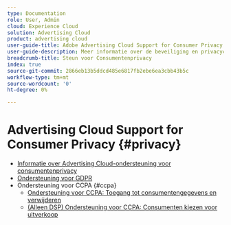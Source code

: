 ```yaml
---
type: Documentation
role: User, Admin
cloud: Experience Cloud
solution: Advertising Cloud
product: advertising cloud
user-guide-title: Adobe Advertising Cloud Support for Consumer Privacy
user-guide-description: Meer informatie over de beveiliging en privacycontroles die Advertising Cloud biedt om adverteerders te helpen hun klanten te helpen zich aan de privacywetgeving van de consument te houden.
breadcrumb-title: Steun voor Consumentenprivacy
index: true
source-git-commit: 2866eb13b5ddcd485e6817fb2ebe6ea3cbb43b5c
workflow-type: tm+mt
source-wordcount: '0'
ht-degree: 0%

---
```



# Advertising Cloud Support for Consumer Privacy {#privacy}

+ [Informatie over Advertising Cloud-ondersteuning voor consumentenprivacy](/help/privacy/home.md)
+ [Ondersteuning voor GDPR](/help/privacy/ad-cloud-gdpr.md)
+ Ondersteuning voor CCPA {#ccpa}
   + [Ondersteuning voor CCPA: Toegang tot consumentengegevens en verwijderen](/help/privacy/ad-cloud-ccpa-access-delete.md)
   + [(Alleen DSP) Ondersteuning voor CCPA: Consumenten kiezen voor uitverkoop](/help/privacy/ad-cloud-ccpa-opt-out-of-sale.md)

